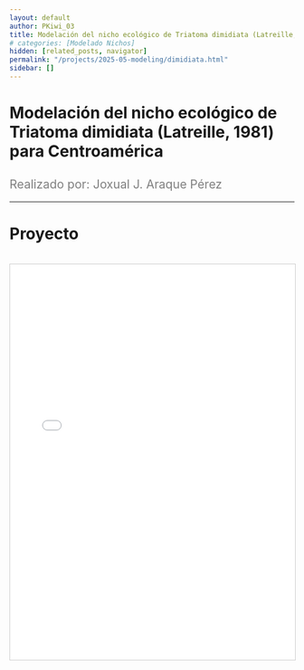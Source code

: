 ```yaml
---
layout: default
author: PKiwi_03
title: Modelación del nicho ecológico de Triatoma dimidiata (Latreille, 1981) para Centroamérica
# categories: [Modelado Nichos]
hidden: [related_posts, navigator]
permalink: "/projects/2025-05-modeling/dimidiata.html"
sidebar: []
---
```


# Modelación del nicho ecológico de Triatoma dimidiata (Latreille, 1981) para Centroamérica

<h2 style="color: gray; font-weight: normal;">
Realizado por: Joxual J. Araque Pérez
</h2>

---

# Proyecto
<br>

<iframe 
    src="/assets/pdf/2024-10-r/2025-06-modeling/joxual_araque.pdf" 
    width="100%" 
    height="700" 
    style="border: 1px solid #ccc;"
></iframe>